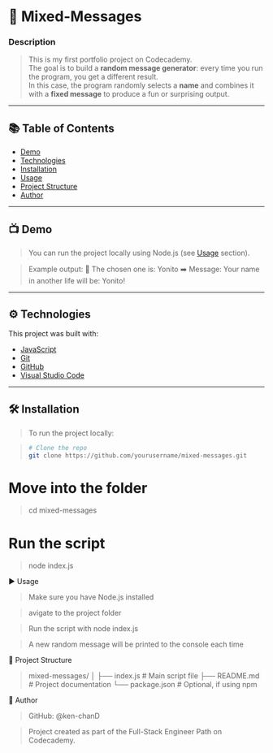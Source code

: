# 🧪 Mixed-Messages

### Description

> This is my first portfolio project on Codecademy.  
> The goal is to build a **random message generator**: every time you run the program, you get a different result.  
> In this case, the program randomly selects a **name** and combines it with a **fixed message** to produce a fun or surprising output.

---

## 📚 Table of Contents

- [Demo](#demo)
- [Technologies](#technologies)
- [Installation](#installation)
- [Usage](#usage)
- [Project Structure](#project-structure)
- [Author](#author)

---

## 📺 Demo

> You can run the project locally using Node.js (see [Usage](#usage) section).

> Example output:
> 💬 The chosen one is: Yonito
> ➡️ Message: Your name in another life will be: Yonito!

---

## ⚙️ Technologies

This project was built with:

- [JavaScript](https://developer.mozilla.org/en-US/docs/Web/JavaScript)
- [Git](https://git-scm.com/)
- [GitHub](https://github.com/)
- [Visual Studio Code](https://code.visualstudio.com/)

---

## 🛠️ Installation

> To run the project locally:

> ```bash
> # Clone the repo
> git clone https://github.com/yourusername/mixed-messages.git

# Move into the folder
> cd mixed-messages

# Run the script
> node index.js

▶️ Usage
> Make sure you have Node.js installed

> avigate to the project folder

> Run the script with node index.js

> A new random message will be printed to the console each time

📁 Project Structure
> mixed-messages/
> │
> ├── index.js          # Main script file
> ├── README.md         # Project documentation
> └── package.json      # Optional, if using npm

👤 Author
> GitHub: @ken-chanD

> Project created as part of the Full-Stack Engineer Path on Codecademy.